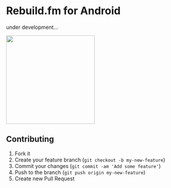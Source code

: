 Rebuild.fm for Android
======

under development...

<img src="http://gifzo.net/GPb6EuPILd.gif" width="240px">

Contributing
------

1. Fork it
2. Create your feature branch (`git checkout -b my-new-feature`)
3. Commit your changes (`git commit -am 'Add some feature'`)
4. Push to the branch (`git push origin my-new-feature`)
5. Create new Pull Request
